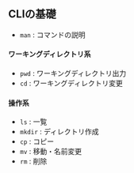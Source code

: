 ## CLIの基礎

* `man` : コマンドの説明

#### ワーキングディレクトリ系

* `pwd` : ワーキングディレクトリ出力
* `cd` : ワーキングディレクトリ変更

#### 操作系

* `ls` : 一覧
* `mkdir` : ディレクトリ作成
* `cp` : コピー
* `mv` : 移動・名前変更
* `rm` : 削除
